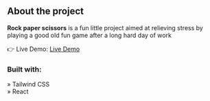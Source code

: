 

<h2>About the project</h2>

  <p><b>Rock paper scissors</b> is a fun little project aimed at relieving stress by playing a good old fun game after a long hard day of work</p>

👉 Live Demo: <a href='https://rock-paper-scissors-theta-amber.vercel.app)/'>Live Demo</a>

<h3>Built with:</h3>

» Tailwind CSS <br>
» React

